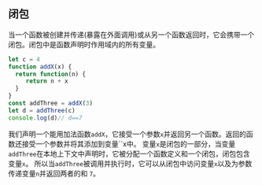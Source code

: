 ## 闭包

当一个函数被创建并传递(暴露在外面调用)或从另一个函数返回时，它会携带一个闭包。闭包中是函数声明时作用域内的所有变量。

```js
let c = 4
function addX(x) {
  return function(n) {
     return n + x
  }
}
const addThree = addX(3)
let d = addThree(c)
console.log(d)// d==7
```

我们声明一个能用加法函数`addX`，它接受一个参数`x`并返回另一个函数。返回的函数还接受一个参数并将其添加到变量``x中。
变量`x`是闭包的一部分，当变量`addThree`在本地上下文中声明时，它被分配一个函数定义和一个闭包，闭包包含变量`x`。
所以当`addThree`被调用并执行时，它可以从闭包中访问变量`x`以及为参数传递变量`n`并返回两者的和 `7`。
